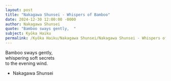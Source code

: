 ```yaml
---
layout: post
title: "Nakagawa Shunsei - Whispers of Bamboo"
date: 2024-12-30 12:00:00 -0000
author: Nakagawa Shunsei
quote: "Bamboo sways gently,  "
subject: Kyōka Haiku
permalink: /Kyōka Haiku/Nakagawa Shunsei/Nakagawa Shunsei - Whispers of Bamboo
---
```


Bamboo sways gently,  
whispering soft secrets  
to the evening wind.

- Nakagawa Shunsei
